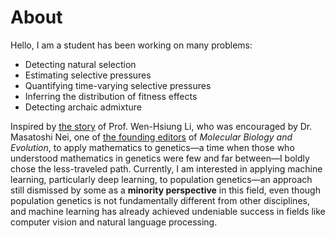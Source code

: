 # About

Hello, I am a student has been working on many problems:

- Detecting natural selection
- Estimating selective pressures
- Quantifying time-varying selective pressures
- Inferring the distribution of fitness effects
- Detecting archaic admixture

Inspired by [the story](https://www.gvm.com.tw/article/14177) of Prof. Wen-Hsiung Li, who was encouraged by Dr. Masatoshi Nei, one of [the founding editors](https://academic.oup.com/mbe/pages/Editorial_Board) of *Molecular Biology and Evolution*, to apply mathematics to genetics—a time when those who understood mathematics in genetics were few and far between—I boldly chose the less-traveled path. Currently, I am interested in applying machine learning, particularly deep learning, to population genetics—an approach still dismissed by some as a **minority perspective** in this field, even though population genetics is not fundamentally different from other disciplines, and machine learning has already achieved undeniable success in fields like computer vision and natural language processing.
